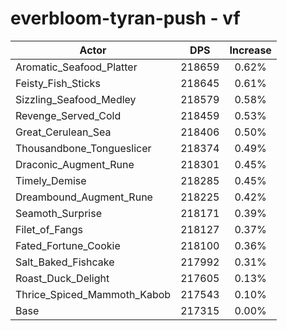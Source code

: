 # everbloom-tyran-push - vf
| Actor | DPS | Increase |
|---|:---:|:---:|
|Aromatic_Seafood_Platter|218659|0.62%|
|Feisty_Fish_Sticks|218645|0.61%|
|Sizzling_Seafood_Medley|218579|0.58%|
|Revenge_Served_Cold|218459|0.53%|
|Great_Cerulean_Sea|218406|0.50%|
|Thousandbone_Tongueslicer|218374|0.49%|
|Draconic_Augment_Rune|218301|0.45%|
|Timely_Demise|218285|0.45%|
|Dreambound_Augment_Rune|218225|0.42%|
|Seamoth_Surprise|218171|0.39%|
|Filet_of_Fangs|218127|0.37%|
|Fated_Fortune_Cookie|218100|0.36%|
|Salt_Baked_Fishcake|217992|0.31%|
|Roast_Duck_Delight|217605|0.13%|
|Thrice_Spiced_Mammoth_Kabob|217543|0.10%|
|Base|217315|0.00%|
